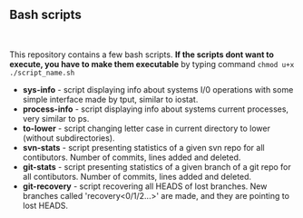 ## Bash scripts
<br>

This repository contains a few bash scripts. **If the scripts dont want to execute, you have to make them executable** by
typing command  ```chmod u+x ./script_name.sh``` 
<br>

* **sys-info** - script displaying info about systems I/0 operations with some simple interface made by tput, similar to iostat.
* **process-info** - script displaying info about systems current processes, very similar to ps.
* **to-lower** - script changing letter case in current directory to lower (without subdirectories).
* **svn-stats** - script presenting statistics of a given svn repo for all contibutors. Number of commits, lines added and deleted.
* **git-stats** - script presenting statistics of a given branch of a git repo for all contibutors. Number of commits, lines added and deleted.
* **git-recovery** - script recovering all HEADS of lost branches. New branches called 'recovery<0/1/2...>' are made, and they are pointing to lost HEADS.
